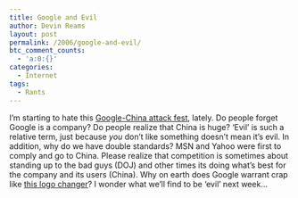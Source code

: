 ```yaml
---
title: Google and Evil
author: Devin Reams
layout: post
permalink: /2006/google-and-evil/
btc_comment_counts:
  - 'a:0:{}'
categories:
  - Internet
tags:
  - Rants
---
```

I&#8217;m starting to hate this [Google-China attack fest][1], lately. Do people forget Google is a company? Do people realize that China is huge? &#8216;Evil&#8217; is such a relative term, just because *you* don&#8217;t like something doesn&#8217;t mean it&#8217;s evil. In addition, why do we have double standards? MSN and Yahoo were first to comply and go to China. Please realize that competition is sometimes about standing up to the bad guys (DOJ) and other times its doing what&#8217;s best for the company and its users (China). Why on earth does Google warrant crap like [this logo changer][2]? I wonder what we&#8217;ll find to be &#8216;evil&#8217; next week&#8230;

 [1]: http://google.blognewschannel.com/index.php/archives/2006/01/30/google-running-an-evil-scale/
 [2]: http://www.boingboing.net/2006/01/30/script_to_replace_go.html